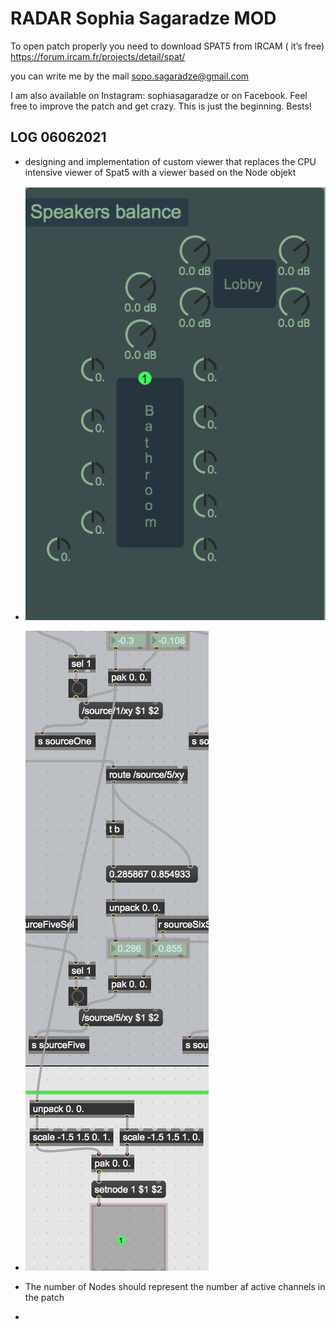 # RADAR Sophia Sagaradze MOD

To open patch properly you need to download SPAT5 from IRCAM ( it’s free) https://forum.ircam.fr/projects/detail/spat/

you can write me by the mail sopo.sagaradze@gmail.com

I am also available on Instagram: sophiasagaradze or on Facebook. 
Feel free to improve the patch and get crazy. This is just the beginning. 
Bests! 

## LOG 06062021

- designing and implementation of custom viewer that replaces the CPU intensive viewer of Spat5 with a viewer based on the Node objekt
- ![Custom-viewer](./media/Custom-viewer.png)

- ![Nodes-connected-SourceXY](./media/Nodes-connected-SourceXY.png)
- The number of Nodes should represent the number af active channels in the patch
- 